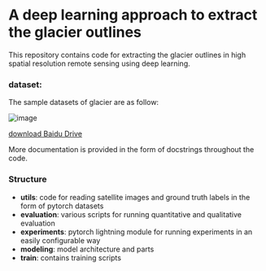 A deep learning approach to extract the glacier outlines
====
This repository contains code for extracting the glacier outlines in high spatial resolution remote sensing using deep learning. 

### dataset:

The sample datasets of glacier are as follow:

![image](https://user-images.githubusercontent.com/82889935/190320208-8652b4c8-7aa8-42f2-882a-671450248777.png)

[download Baidu Drive](https://pan.baidu.com/s/1WUGkOzeAS1kwPoe991RfWA?pwd=23tr)

More documentation is provided in the form of docstrings throughout the code.

### Structure

* **utils**: code for reading satellite images and ground truth labels in the form of pytorch datasets
* **evaluation**: various scripts for running quantitative and qualitative evaluation
* **experiments**: pytorch lightning module for running experiments in an easily configurable way
* **modeling**: model architecture and parts
* **train**: contains training scripts
